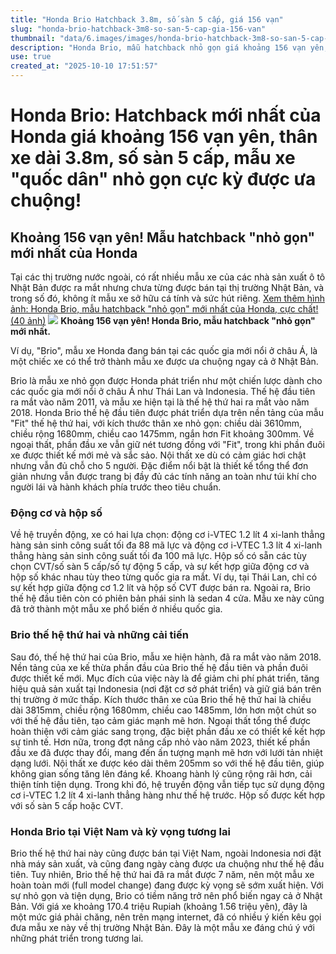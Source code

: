 ```yaml
---
title: "Honda Brio Hatchback 3.8m, số sàn 5 cấp, giá 156 vạn"
slug: "honda-brio-hatchback-3m8-so-san-5-cap-gia-156-van"
thumbnail: "data/6.images/images/honda-brio-hatchback-3m8-so-san-5-cap-gia-156-van.webp"
description: "Honda Brio, mẫu hatchback nhỏ gọn giá khoảng 156 vạn yên, phổ biến tại Đông Nam Á và cả Việt Nam, nổi bật với kích thước 3.8m và hộp số sàn 5 cấp."
use: true
created_at: "2025-10-10 17:51:57"
---
```


# Honda Brio: Hatchback mới nhất của Honda giá khoảng 156 vạn yên, thân xe dài 3.8m, số sàn 5 cấp, mẫu xe "quốc dân" nhỏ gọn cực kỳ được ưa chuộng!

## Khoảng 156 vạn yên! Mẫu hatchback "nhỏ gọn" mới nhất của Honda

Tại các thị trường nước ngoài, có rất nhiều mẫu xe của các nhà sản xuất ô tô Nhật Bản được ra mắt nhưng chưa từng được bán tại thị trường Nhật Bản, và trong số đó, không ít mẫu xe sở hữu cá tính và sức hút riêng.
[Xem thêm hình ảnh: Honda Brio, mẫu hatchback "nhỏ gọn" mới nhất của Honda, cực chất! (40 ảnh)](https://kuruma-news.jp/photo/958978)
![](/images/20251010-00958978-kurumans-000-1-view.webp)
**Khoảng 156 vạn yên! Honda Brio, mẫu hatchback "nhỏ gọn" mới nhất.**

Ví dụ, "Brio", mẫu xe Honda đang bán tại các quốc gia mới nổi ở châu Á, là một chiếc xe có thể trở thành mẫu xe được ưa chuộng ngay cả ở Nhật Bản.

Brio là mẫu xe nhỏ gọn được Honda phát triển như một chiến lược dành cho các quốc gia mới nổi ở châu Á như Thái Lan và Indonesia.
Thế hệ đầu tiên ra mắt vào năm 2011, và mẫu xe hiện tại là thế hệ thứ hai ra mắt vào năm 2018.
Honda Brio thế hệ đầu tiên được phát triển dựa trên nền tảng của mẫu "Fit" thế hệ thứ hai, với kích thước thân xe nhỏ gọn: chiều dài 3610mm, chiều rộng 1680mm, chiều cao 1475mm, ngắn hơn Fit khoảng 300mm.
Về ngoại thất, phần đầu xe vẫn giữ nét tương đồng với "Fit", trong khi phần đuôi xe được thiết kế mới mẻ và sắc sảo.
Nội thất xe dù có cảm giác hơi chật nhưng vẫn đủ chỗ cho 5 người.
Đặc điểm nổi bật là thiết kế tổng thể đơn giản nhưng vẫn được trang bị đầy đủ các tính năng an toàn như túi khí cho người lái và hành khách phía trước theo tiêu chuẩn.

### Động cơ và hộp số

Về hệ truyền động, xe có hai lựa chọn: động cơ i-VTEC 1.2 lít 4 xi-lanh thẳng hàng sản sinh công suất tối đa 88 mã lực và động cơ i-VTEC 1.3 lít 4 xi-lanh thẳng hàng sản sinh công suất tối đa 100 mã lực.
Hộp số có sẵn các tùy chọn CVT/số sàn 5 cấp/số tự động 5 cấp, và sự kết hợp giữa động cơ và hộp số khác nhau tùy theo từng quốc gia ra mắt.
Ví dụ, tại Thái Lan, chỉ có sự kết hợp giữa động cơ 1.2 lít và hộp số CVT được bán ra.
Ngoài ra, Brio thế hệ đầu tiên còn có phiên bản phái sinh là sedan 4 cửa. Mẫu xe này cũng đã trở thành một mẫu xe phổ biến ở nhiều quốc gia.

### Brio thế hệ thứ hai và những cải tiến

Sau đó, thế hệ thứ hai của Brio, mẫu xe hiện hành, đã ra mắt vào năm 2018.
Nền tảng của xe kế thừa phần đầu của Brio thế hệ đầu tiên và phần đuôi được thiết kế mới.
Mục đích của việc này là để giảm chi phí phát triển, tăng hiệu quả sản xuất tại Indonesia (nơi đặt cơ sở phát triển) và giữ giá bán trên thị trường ở mức thấp.
Kích thước thân xe của Brio thế hệ thứ hai là chiều dài 3815mm, chiều rộng 1680mm, chiều cao 1485mm, lớn hơn một chút so với thế hệ đầu tiên, tạo cảm giác mạnh mẽ hơn.
Ngoại thất tổng thể được hoàn thiện với cảm giác sang trọng, đặc biệt phần đầu xe có thiết kế kết hợp sự tinh tế.
Hơn nữa, trong đợt nâng cấp nhỏ vào năm 2023, thiết kế phần đầu xe đã được thay đổi, mang đến ấn tượng mạnh mẽ hơn với lưới tản nhiệt dạng lưới.
Nội thất xe được kéo dài thêm 205mm so với thế hệ đầu tiên, giúp không gian sống tăng lên đáng kể. Khoang hành lý cũng rộng rãi hơn, cải thiện tính tiện dụng.
Trong khi đó, hệ truyền động vẫn tiếp tục sử dụng động cơ i-VTEC 1.2 lít 4 xi-lanh thẳng hàng như thế hệ trước. Hộp số được kết hợp với số sàn 5 cấp hoặc CVT.

### Honda Brio tại Việt Nam và kỳ vọng tương lai

Brio thế hệ thứ hai này cũng được bán tại Việt Nam, ngoài Indonesia nơi đặt nhà máy sản xuất, và cũng đang ngày càng được ưa chuộng như thế hệ đầu tiên.
Tuy nhiên, Brio thế hệ thứ hai đã ra mắt được 7 năm, nên một mẫu xe hoàn toàn mới (full model change) đang được kỳ vọng sẽ sớm xuất hiện.
Với sự nhỏ gọn và tiện dụng, Brio có tiềm năng trở nên phổ biến ngay cả ở Nhật Bản.
Với giá xe khoảng 170.4 triệu Rupiah (khoảng 1.56 triệu yên), đây là một mức giá phải chăng, nên trên mạng internet, đã có nhiều ý kiến kêu gọi đưa mẫu xe này về thị trường Nhật Bản. Đây là một mẫu xe đáng chú ý với những phát triển trong tương lai.